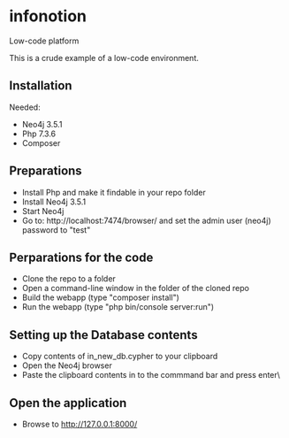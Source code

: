 # infonotion
Low-code platform

This is a crude example of a low-code environment.

Installation
---
Needed:
- Neo4j 3.5.1
- Php 7.3.6
- Composer

Preparations
---
- Install Php and make it findable in your repo folder
- Install Neo4j 3.5.1
- Start Neo4j
- Go to: http://localhost:7474/browser/ and set the admin user (neo4j) password to "test"

Perparations for the code
---
- Clone the repo to a folder
- Open a command-line window in the folder of the cloned repo
- Build the webapp (type "composer install")
- Run the webapp (type "php bin/console server:run")

Setting up the Database contents
---
- Copy contents of in_new_db.cypher to your clipboard
- Open the Neo4j browser
- Paste the clipboard contents in to the commmand bar and press enter\

Open the application
---
- Browse to http://127.0.0.1:8000/
